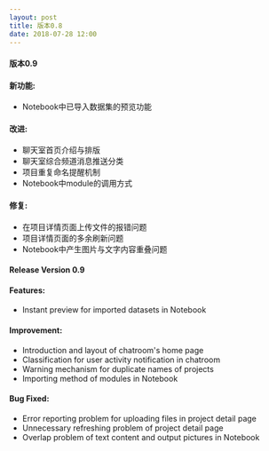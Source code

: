 ```yaml
---
layout: post
title: 版本0.8
date: 2018-07-28 12:00
---
```

#### 版本0.9

#### 新功能:
- Notebook中已导入数据集的预览功能

#### 改进:
- 聊天室首页介绍与排版
- 聊天室综合频道消息推送分类
- 项目重复命名提醒机制
- Notebook中module的调用方式

#### 修复:
- 在项目详情页面上传文件的报错问题
- 项目详情页面的多余刷新问题
- Notebook中产生图片与文字内容重叠问题

#### Release Version 0.9

#### Features:
- Instant preview for imported datasets in Notebook

#### Improvement:
- Introduction and layout of chatroom's home page
- Classification for user activity notification in chatroom
- Warning mechanism for duplicate names of projects
- Importing method of modules in Notebook

#### Bug Fixed:
- Error reporting problem for uploading files in project detail page
- Unnecessary refreshing problem of project detail page
- Overlap problem of text content and output pictures in Notebook
